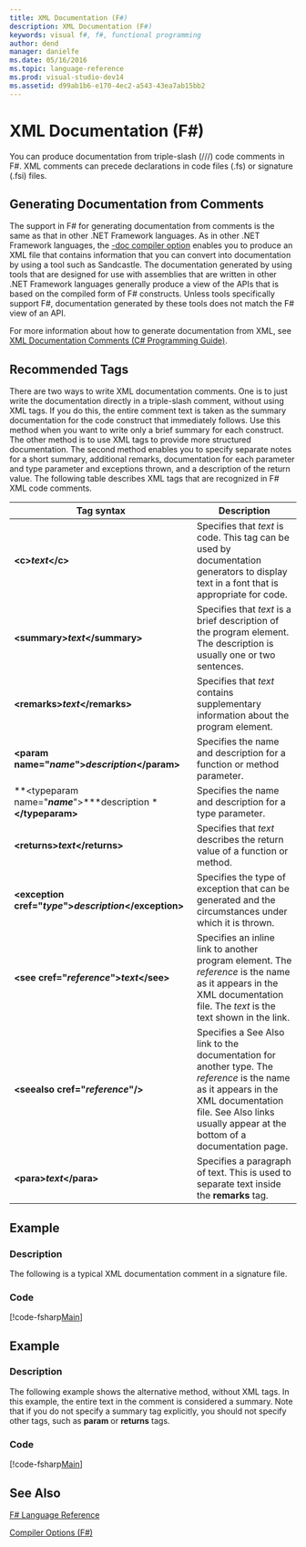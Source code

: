 ```yaml
---
title: XML Documentation (F#)
description: XML Documentation (F#)
keywords: visual f#, f#, functional programming
author: dend
manager: danielfe
ms.date: 05/16/2016
ms.topic: language-reference
ms.prod: visual-studio-dev14
ms.assetid: d99ab1b6-e170-4ec2-a543-43ea7ab15bb2 
---
```


# XML Documentation (F#)

You can produce documentation from triple-slash (///) code comments in F#. XML comments can precede declarations in code files (.fs) or signature (.fsi) files.


## Generating Documentation from Comments
The support in F# for generating documentation from comments is the same as that in other .NET Framework languages. As in other .NET Framework languages, the [-doc compiler option](https://msdn.microsoft.com/library/434394ae-0d4a-459c-a684-bffede519a04) enables you to produce an XML file that contains information that you can convert into documentation by using a tool such as Sandcastle. The documentation generated by using tools that are designed for use with assemblies that are written in other .NET Framework languages generally produce a view of the APIs that is based on the compiled form of F# constructs. Unless tools specifically support F#, documentation generated by these tools does not match the F# view of an API.

For more information about how to generate documentation from XML, see [XML Documentation Comments &#40;C&#35; Programming Guide&#41;](https://msdn.microsoft.com/library/b2s063f7).


## Recommended Tags
There are two ways to write XML documentation comments. One is to just write the documentation directly in a triple-slash comment, without using XML tags. If you do this, the entire comment text is taken as the summary documentation for the code construct that immediately follows. Use this method when you want to write only a brief summary for each construct. The other method is to use XML tags to provide more structured documentation. The second method enables you to specify separate notes for a short summary, additional remarks, documentation for each parameter and type parameter and exceptions thrown, and a description of the return value. The following table describes XML tags that are recognized in F# XML code comments.



|Tag syntax|Description|
|----------|-----------|
|**&lt;c&gt;***text***&lt;/c&gt;**|Specifies that *text* is code. This tag can be used by documentation generators to display text in a font that is appropriate for code.|
|**&lt;summary&gt;***text***&lt;/summary&gt;**|Specifies that *text* is a brief description of the program element. The description is usually one or two sentences.|
|**&lt;remarks&gt;***text***&lt;/remarks&gt;**|Specifies that *text* contains supplementary information about the program element.|
|**&lt;param name="***name***"&gt;***description***&lt;/param&gt;**|Specifies the name and description for a function or method parameter.|
|**&lt;typeparam name="***name***"&gt;***description ***&lt;/typeparam&gt;**|Specifies the name and description for a type parameter.|
|**&lt;returns&gt;***text***&lt;/returns&gt;**|Specifies that *text* describes the return value of a function or method.|
|**&lt;exception cref="***type***"&gt;***description***&lt;/exception&gt;**|Specifies the type of exception that can be generated and the circumstances under which it is thrown.|
|**&lt;see cref="***reference***"&gt;***text***&lt;/see&gt;**|Specifies an inline link to another program element. The *reference* is the name as it appears in the XML documentation file. The *text* is the text shown in the link.|
|**&lt;seealso cref="***reference***"/&gt;**|Specifies a See Also link to the documentation for another type. The *reference* is the name as it appears in the XML documentation file. See Also links usually appear at the bottom of a documentation page.|
|**&lt;para&gt;***text***&lt;/para&gt;**|Specifies a paragraph of text. This is used to separate text inside the **remarks** tag.|

## Example

### Description
The following is a typical XML documentation comment in a signature file.


### Code
[!code-fsharp[Main](snippets/fslangref2/snippet7101.fs)]
    
## Example

### Description
The following example shows the alternative method, without XML tags. In this example, the entire text in the comment is considered a summary. Note that if you do not specify a summary tag explicitly, you should not specify other tags, such as **param** or **returns** tags.


### Code
[!code-fsharp[Main](snippets/fslangref2/snippet7102.fs)]
    
## See Also
[F&#35; Language Reference](FSharp-Language-Reference.md)

[Compiler Options &#40;F&#35;&#41;](Compiler-Options-%5BFSharp%5D.md)

